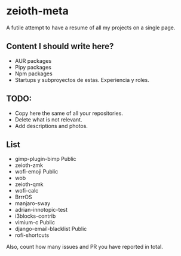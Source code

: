 # zeioth-meta
A futile attempt to have a resume of all my projects on a single page.

## Content I should write here?

* AUR packages
* Pipy packages
* Npm packages
* Startups y subproyectos de estas. Experiencia y roles.

## TODO:

* Copy here the same of all your repositories. 
* Delete what is not relevant. 
* Add descriptions and photos.


## List 

* gimp-plugin-bimp Public 
* zeioth-zmk
* wofi-emoji Public 
* wob 
* zeioth-qmk
* wofi-calc
* BrrrOS
* manjaro-sway
* adrian-innotopic-test
* i3blocks-contrib 
* vimium-c Public 
* django-email-blacklist Public
* rofi-shortcuts

Also, count how many issues and PR you have reported in total.
